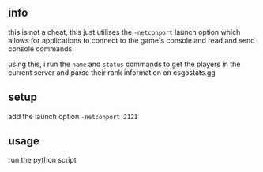 ## info

this is not a cheat, this just utilises the `-netconport` launch option which allows for applications to connect to the game's console and read and send console commands.

using this, i run the `name` and `status` commands to get the players in the current server and parse their rank information on csgostats.gg

## setup

add the launch option `-netconport 2121`

## usage

run the python script
